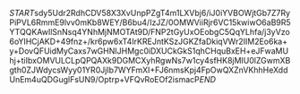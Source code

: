 $START$sdy5Udr2RdhCDV58X3XvUnpPZgT4m1LXVbj6/iJ0iYVBOWjtGb7Z7RyPiPVL6RmmE9lvv0mKb8WEY/B6bu4/IzJZ/0OMWViiRjr6VC15kwiwO6aB9R5YTQQKAwIlSnNsq4YNhMjNMOTAt9D/FNP2tGyUxOEobgC5QqYLhfa/j3yVzo6oYIHCjAKD+49fnz+/kr6pw6xT4IrKREJntKSzJGKZfaDkiqVWr2IIM2Eo6ka+y+DovQFUidMyCaxs7wGHNIJHMgc0iDXUCkGkS1qhCHquBxEH+eJFwaMUhj+tiIbxOMVULCLpQPQAXk9DGMCXyhRgwNs7w1cy4sfHK8jMIU0lZGwmXBgth0ZJWdycsWyy01YR0JjIb7WYFmXI+FJ6nmsKpj4FpOwQXZnVKhhHeXddUnEm4uQDGuglFsUN9/Optrp+VFQvRoEOf2ismacP$END$